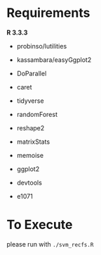 # Requirements

**R 3.3.3**

- probinso/lutilities
- kassambara/easyGgplot2

- DoParallel
- caret
- tidyverse
- randomForest
- reshape2
- matrixStats
- memoise
- ggplot2
- devtools
- e1071

# To Execute

please run with `./svm_recfs.R`
